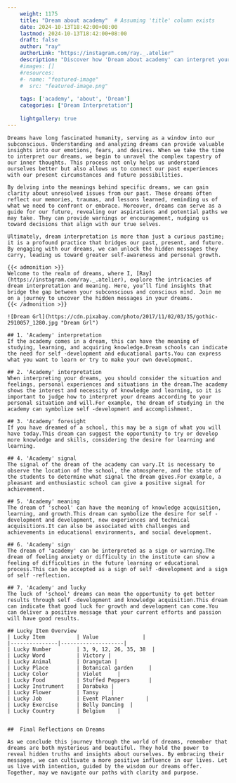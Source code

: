 ```yaml
---
    weight: 1175
    title: "Dream about academy"  # Assuming 'title' column exists
    date: 2024-10-13T18:42:00+08:00
    lastmod: 2024-10-13T18:42:00+08:00
    draft: false
    author: "ray"
    authorLink: "https://instagram.com/ray._.atelier"
    description: "Discover how 'Dream about academy' can interpret your future and uncover its significant meanings in your life."
    #images: []
    #resources:
    #- name: "featured-image"
    #  src: "featured-image.png"
    
    tags: ['academy', 'about', 'Dream']
    categories: ["Dream Interpretation"]
    
    lightgallery: true
---
```

    
    Dreams have long fascinated humanity, serving as a window into our subconscious. Understanding and analyzing dreams can provide valuable insights into our emotions, fears, and desires. When we take the time to interpret our dreams, we begin to unravel the complex tapestry of our inner thoughts. This process not only helps us understand ourselves better but also allows us to connect our past experiences with our present circumstances and future possibilities.
    
    By delving into the meanings behind specific dreams, we can gain clarity about unresolved issues from our past. These dreams often reflect our memories, traumas, and lessons learned, reminding us of what we need to confront or embrace. Moreover, dreams can serve as a guide for our future, revealing our aspirations and potential paths we may take. They can provide warnings or encouragement, nudging us toward decisions that align with our true selves.
    
    Ultimately, dream interpretation is more than just a curious pastime; it is a profound practice that bridges our past, present, and future. By engaging with our dreams, we can unlock the hidden messages they carry, leading us toward greater self-awareness and personal growth.
    
    {{< admonition >}}
    Welcome to the realm of dreams, where I, [Ray](https://instagram.com/ray._.atelier), explore the intricacies of dream interpretation and meaning. Here, you’ll find insights that bridge the gap between your subconscious and conscious mind. Join me on a journey to uncover the hidden messages in your dreams.
    {{< /admonition >}}
    
    ![Dream Grl](https://cdn.pixabay.com/photo/2017/11/02/03/35/gothic-2910057_1280.jpg "Dream Grl")
    
    ## 1. 'Academy' interpretation
    If the academy comes in a dream, this can have the meaning of studying, learning, and acquiring knowledge.Dream schools can indicate the need for self -development and educational parts.You can express what you want to learn or try to make your own development.
    
    ## 2. 'Academy' interpretation
    When interpreting your dreams, you should consider the situation and feelings, personal experiences and situations in the dream.The academy shows the interest and necessity of knowledge and learning, so it is important to judge how to interpret your dreams according to your personal situation and will.For example, the dream of studying in the academy can symbolize self -development and accomplishment.
    
    ## 3. 'Academy' foresight
    If you have dreamed of a school, this may be a sign of what you will have today.This dream can suggest the opportunity to try or develop more knowledge and skills, considering the desire for learning and learning.
    
    ## 4. 'Academy' signal
    The signal of the dream of the academy can vary.It is necessary to observe the location of the school, the atmosphere, and the state of the students to determine what signal the dream gives.For example, a pleasant and enthusiastic school can give a positive signal for achievement.
    
    ## 5. 'Academy' meaning
    The dream of 'school' can have the meaning of knowledge acquisition, learning, and growth.This dream can symbolize the desire for self -development and development, new experiences and technical acquisitions.It can also be associated with challenges and achievements in educational environments, and social development.
    
    ## 6. 'Academy' sign
    The dream of 'academy' can be interpreted as a sign or warning.The dream of feeling anxiety or difficulty in the institute can show a feeling of difficulties in the future learning or educational process.This can be accepted as a sign of self -development and a sign of self -reflection.
    
    ## 7. 'Academy' and lucky
    The luck of 'school' dreams can mean the opportunity to get better results through self -development and knowledge acquisition.This dream can indicate that good luck for growth and development can come.You can deliver a positive message that your current efforts and passion will have good results.
    
    ## Lucky Item Overview
    | Lucky Item          | Value              |
    |---------------|--------------------|
    | Lucky Number        | 3, 9, 12, 26, 35, 38  |
    | Lucky Word          | Victory |
    | Lucky Animal        | Orangutan |
    | Lucky Place         | Botanical garden     |
    | Lucky Color         | Violet     |
    | Lucky Food          | Stuffed Peppers      |
    | Lucky Instrument    | Darabuka |
    | Lucky Flower        | Tansy    |
    | Lucky Job           | Event Planner       |
    | Lucky Exercise      | Belly Dancing  |
    | Lucky Country       | Belgium    |
    
    
    ##  Final Reflections on Dreams
    
    As we conclude this journey through the world of dreams, remember that dreams are both mysterious and beautiful. They hold the power to reveal hidden truths and insights about ourselves. By embracing their messages, we can cultivate a more positive influence in our lives. Let us live with intention, guided by the wisdom our dreams offer. Together, may we navigate our paths with clarity and purpose.
    